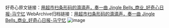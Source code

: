 好奇心原文链接：[用超市扫条形码的滴滴声，奏一曲 Jingle Bells_商业_好奇心日报-马宁忆](https://www.qdaily.com/articles/4308.html)
WebArchive归档链接：[用超市扫条形码的滴滴声，奏一曲 Jingle Bells_商业_好奇心日报-马宁忆](http://web.archive.org/web/20190623154125/https://www.qdaily.com/articles/4308.html)
![image](http://ww3.sinaimg.cn/large/007d5XDpgy1g3vf4kggtlj30u01v5ha3)